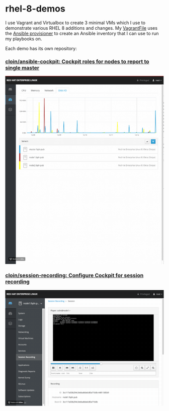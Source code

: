 # rhel-8-demos

I use Vagrant and Virtualbox to create 3 minimal VMs which I use to demonstrate various RHEL 8 additions and changes. My [VagrantFile](https://github.com/cloin/rhel-8-demos/blob/master/VagrantFile) uses the [Ansible provisioner](https://www.vagrantup.com/docs/provisioning/ansible.html) to create an Ansible inventory that I can use to run my playbooks on. 

Each demo has its own repository:

### [cloin/ansible-cockpit: Cockpit roles for nodes to report to single master](https://github.com/cloin/ansible-cockpit)
![session recording gif](https://raw.githubusercontent.com/cloin/ansible-cockpit/master/cockpit-dashboard.gif)

### [cloin/session-recording: Configure Cockpit for session recording](https://github.com/cloin/session-recording)
![cockpit dashboard gif](https://raw.githubusercontent.com/cloin/session-recording/master/cockpit-session-recording.gif)

